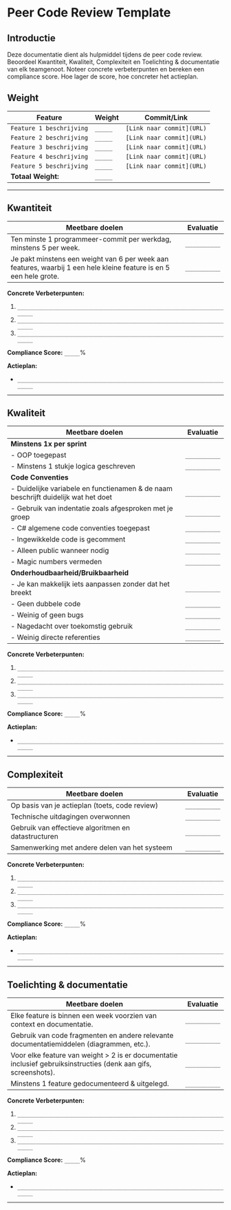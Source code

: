 # Peer Code Review Template

## Introductie

Deze documentatie dient als hulpmiddel tijdens de peer code review. Beoordeel Kwantiteit, Kwaliteit, Complexiteit en Toelichting & documentatie van elk teamgenoot. Noteer concrete verbeterpunten en bereken een compliance score. Hoe lager de score, hoe concreter het actieplan.

## Weight

| **Feature**                                    | **Weight** | **Commit/Link**                     |
|------------------------------------------------|------------|--------------------------------------|
| `Feature 1 beschrijving`                       | `_____`    | `[Link naar commit](URL)`            |
| `Feature 2 beschrijving`                       | `_____`    | `[Link naar commit](URL)`            |
| `Feature 3 beschrijving`                       | `_____`    | `[Link naar commit](URL)`            |
| `Feature 4 beschrijving`                       | `_____`    | `[Link naar commit](URL)`            |
| `Feature 5 beschrijving`                       | `_____`    | `[Link naar commit](URL)`            |
| **Totaal Weight:**                             | `_____`    |                                      |

---

## Kwantiteit

| **Meetbare doelen**                             | **Evaluatie**                         |
|-------------------------------------------------|--------------------------------------|
| Ten minste 1 programmeer-commit per werkdag, minstens 5 per week. | `__________` |
| Je pakt minstens een weight van 6 per week aan features, waarbij 1 een hele kleine feature is en 5 een hele grote. | `__________` |

**Concrete Verbeterpunten:**
1. `________________________________________________________________________`
2. `________________________________________________________________________`
3. `________________________________________________________________________`

**Compliance Score:** `_____`%

**Actieplan:**
- `________________________________________________________________________`

---

## Kwaliteit

| **Meetbare doelen**                             | **Evaluatie**                             |
|-------------------------------------------------|------------------------------------------|
| **Minstens 1x per sprint**                         |                                          |
| - OOP toegepast                                 | `__________` |
| - Minstens 1 stukje logica geschreven           | `__________` |
| **Code Conventies**                                |                                          |
| - Duidelijke variabele en functienamen & de naam beschrijft duidelijk wat het doet | `__________` |
| - Gebruik van indentatie zoals afgesproken met je groep | `__________` |
| - C# algemene code conventies toegepast         | `__________` |
| - Ingewikkelde code is gecomment                | `__________` |
| - Alleen public wanneer nodig                   | `__________` |
| - Magic numbers vermeden                        | `__________` |
| **Onderhoudbaarheid/Bruikbaarheid**                |  |
| - Je kan makkelijk iets aanpassen zonder dat het breekt | `__________` |
| - Geen dubbele code                             | `__________` |
| - Weinig of geen bugs                           | `__________` |
| - Nagedacht over toekomstig gebruik             | `__________` |
| - Weinig directe referenties                    | `__________` |

**Concrete Verbeterpunten:**
1. `________________________________________________________________________`
2. `________________________________________________________________________`
3. `________________________________________________________________________`

**Compliance Score:** `_____`%

**Actieplan:**
- `________________________________________________________________________`

---

## Complexiteit

| **Meetbare doelen**                            | **Evaluatie**                                    |
|------------------------------------------------|-------------------------------------------------|
| Op basis van je actieplan (toets, code review) | `__________` |
| Technische uitdagingen overwonnen              | `__________` |
| Gebruik van effectieve algoritmen en datastructuren | `__________` |
| Samenwerking met andere delen van het systeem  | `__________` |

**Concrete Verbeterpunten:**
1. `________________________________________________________________________`
2. `________________________________________________________________________`
3. `________________________________________________________________________`

**Compliance Score:** `_____`%

**Actieplan:**
- `________________________________________________________________________`

---

## Toelichting & documentatie

| **Meetbare doelen**                             | **Evaluatie**                          |
|-------------------------------------------------|---------------------------------------|
| Elke feature is binnen een week voorzien van context en documentatie. | `__________` |
| Gebruik van code fragmenten en andere relevante documentatiemiddelen (diagrammen, etc.). | `__________` |
| Voor elke feature van weight > 2 is er documentatie inclusief gebruiksinstructies (denk aan gifs, screenshots). | `__________` |
| Minstens 1 feature gedocumenteerd & uitgelegd.  | `__________` |

**Concrete Verbeterpunten:**
1. `________________________________________________________________________`
2. `________________________________________________________________________`
3. `________________________________________________________________________`

**Compliance Score:** `_____`%

**Actieplan:**
- `________________________________________________________________________`

---
